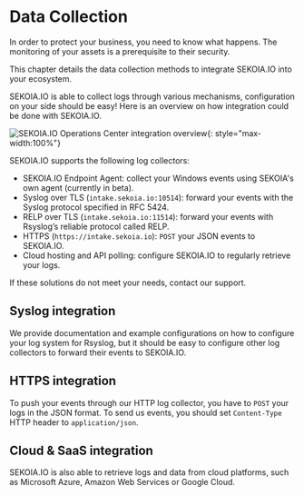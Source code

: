 # Data Collection

In order to protect your business, you need to know what happens. The monitoring of your assets is a prerequisite to their security.

This chapter details the data collection methods to integrate SEKOIA.IO into your ecosystem.

SEKOIA.IO is able to collect logs through various mechanisms, configuration on your side should be easy! Here is an overview on how integration could be done with SEKOIA.IO.

![SEKOIA.IO Operations Center integration overview](../../assets/sekoiaio_oc_integration.png){: style="max-width:100%"}

SEKOIA.IO supports the following log collectors:

- SEKOIA.IO Endpoint Agent: collect your Windows events using SEKOIA's own agent (currently in beta).
- Syslog over TLS (`intake.sekoia.io:10514`): forward your events with the Syslog protocol specified in RFC 5424.
- RELP over TLS (`intake.sekoia.io:11514`): forward your events with Rsyslog’s reliable protocol called RELP.
- HTTPS (`https://intake.sekoia.io`): `POST` your JSON events to SEKOIA.IO.
- Cloud hosting and API polling: configure SEKOIA.IO to regularly retrieve your logs.

If these solutions do not meet your needs, contact our support.

## Syslog integration

We provide documentation and example configurations on how to configure your log system for Rsyslog, but it should be easy to configure other log collectors to forward their events to SEKOIA.IO.

## HTTPS integration

To push your events through our HTTP log collector, you have to `POST` your logs in the JSON format. To send us events, you should set `Content-Type` HTTP header to `application/json`.

## Cloud & SaaS integration

SEKOIA.IO is also able to retrieve logs and data from cloud platforms, such as Microsoft Azure, Amazon Web Services or Google Cloud.
